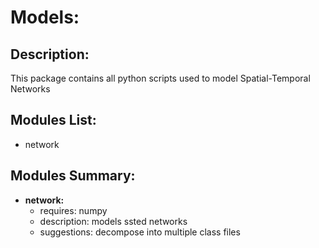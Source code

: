 # Models:

## Description:
This package contains all python scripts used to model Spatial-Temporal Networks

## Modules List:
- network

## Modules Summary:
 - **network:**
    + requires: numpy 
    + description: models ssted networks  
    + suggestions: decompose into multiple class files 











